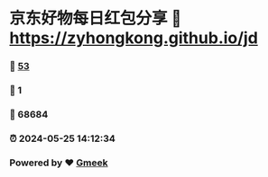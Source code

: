 # 京东好物每日红包分享 :link: https://zyhongkong.github.io/jd 
### :page_facing_up: [53](https://zyhongkong.github.io/jd/tag.html) 
### :speech_balloon: 1 
### :hibiscus: 68684 
### :alarm_clock: 2024-05-25 14:12:34 
### Powered by :heart: [Gmeek](https://github.com/Meekdai/Gmeek)
